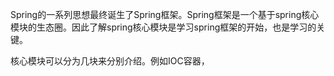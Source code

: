 Spring的一系列思想最终诞生了Spring框架。Spring框架是一个基于spring核心模块的生态圈。因此了解spring核心模块是学习spring框架的开始，也是学习的关键。

核心模块可以分为几块来分别介绍。例如IOC容器，